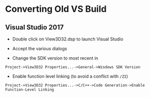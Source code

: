 # Converting Old VS Build #

## Visual Studio 2017 ##

* Double click on View3D32.dsp to launch Visual Studio

* Accept the various dialogs

* Change the SDK version to most recent in

```
Project->View3D32 Properties...->General->Windows SDK Version
```
* Enable function level linking (to avoid a conflict with `/ZI`)

```
Project->View3D32 Properties...->C/C++->Code Generation->Enable Function-Level Linking
```
